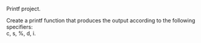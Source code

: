 Printf project. 

Create a printf function that produces the output according to the following specifiers:  
c, 
s, 
%, 
d, 
i. 
